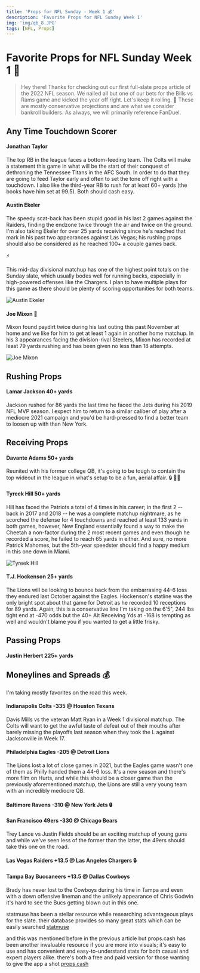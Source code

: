 ```yaml
---
title: 'Props for NFL Sunday - Week 1 💰'
description: 'Favorite Props for NFL Sunday Week 1'
img: 'img/qb_8.JPG'
tags: [NFL, Props]
---
```


# Favorite Props for NFL Sunday Week 1 🏈 

> Hey there! Thanks for checking out our first full-slate props article of the 2022 NFL season. We nailed all but one of our bets for the Bills vs Rams game and kicked the year off right. Let's keep it rolling. 🦵 These are mostly conservative projections and are what we consider bankroll builders. As always, we will primarily reference FanDuel.


## Any Time Touchdown Scorer


#### Jonathan Taylor

The top RB in the league faces a bottom-feeding team. The Colts will make a statement this game in what will be the start of their conquest of dethroning the Tennessee Titans in the AFC South. In order to do that they are going to feed Taylor early and often to set the tone off right with a touchdown. I also like the third-year RB to rush for at least 60+ yards (the books have him set at 99.5). Both should cash easy.

#### Austin Ekeler

The speedy scat-back has been stupid good in his last 2 games against the Raiders, finding the endzone twice through the air and twice on the ground. I'm also taking Ekeler for over 25 yards receiving since he's reached that mark in his past two appearances against Las Vegas; his rushing props should also be considered as he reached 100+ a couple games back.

⚡ 

This mid-day divisional matchup has one of the highest point totals on the Sunday slate, which usually bodes well for running backs, especially in high-powered offenses like the Chargers. I plan to have multiple plays for this game as there should be plenty of scoring opportunities for both teams.

![Austin Ekeler](/img/ekeler.png)

#### Joe Mixon 🐅

Mixon found paydirt twice during his last outing this past November at home and we like for him to get at least 1 again in another home matchup. In his 3 appearances facing the division-rival Steelers, Mixon has recorded at least 79 yards rushing and has been given no less than 18 attempts.

![Joe Mixon](/img/mixon.png) 



## Rushing Props

#### Lamar Jackson 40+ yards

Jackson rushed for 86 yards the last time he faced the Jets during his 2019 NFL MVP season. I expect him to return to a similar caliber of play after a mediocre 2021 campaign and you'd be hard-pressed to find a better team to loosen up with than New York.

## Receiving Props 

#### Davante Adams 50+ yards 

Reunited with his former college QB, it's going to be tough to contain the top wideout in the league in what's setup to be a fun, aerial affair. 🔒 🏴‍☠️

#### Tyreek Hill 50+ yards

Hill has faced the Patriots a total of 4 times in his career; in the first 2 -- back in 2017 and 2018 -- he was a complete matchup nightmare, as he scorched the defense for 4 touchdowns and reached at least 133 yards in both games, however, New England essentially found a way to make the Cheetah a non-factor during the 2 most recent games and even though he recorded a score, he failed to reach 65 yards in either. And sure, no more Patrick Mahomes, but the 5th-year speedster should find a happy medium in this one down in Miami.

![Tyreek Hill](/img/hill.png)

#### T.J. Hockenson 25+ yards

The Lions will be looking to bounce back from the embarrasing 44-6 loss they endured last October against the Eagles. Hockenson's statline was the only bright spot about that game for Detroit as he recorded 10 receptions for 89 yards. Again, this is a conservative line I'm taking on the 6'5", 244 lbs tight end at -470 odds but the 40+ Alt Receiving Yds at -168 is tempting as well and wouldn't blame you if you wanted to get a little frisky.


## Passing Props

#### Justin Herbert 225+ yards


## Moneylines and Spreads 💰

I'm taking mostly favorites on the road this week. 

#### Indianapolis Colts -335 @ Houston Texans

Davis Mills vs the veteran Matt Ryan in a Week 1 divisional matchup. The Colts will want to get the awful taste of defeat out of their mouths after barely missing the playoffs last season when they took the L against Jacksonville in Week 17. 

#### Philadelphia Eagles -205 @ Detroit Lions

The Lions lost a lot of close games in 2021, but the Eagles game wasn't one of them as Philly handed them a 44-6 loss. It's a new season and there's more film on Hurts, and while this should be a closer game than the previously aforementioned matchup, the Lions are still a very young team with an incredibly mediocre QB.

#### Baltimore Ravens -310 @ New York Jets 🔒

#### San Francisco 49ers -330 @ Chicago Bears 

Trey Lance vs Justin Fields should be an exciting matchup of young guns and while we've seen less of the former than the latter, the 49ers should take this one on the road.

#### Las Vegas Raiders +13.5 @ Las Angeles Chargers 🔒

#### Tampa Bay Buccaneers +13.5 @ Dallas Cowboys

Brady has never lost to the Cowboys during his time in Tampa and even with a down offensive lineman and the unlikely appearance of Chris Godwin it's hard to see the Bucs getting blown out in this one.



statmuse has been a stellar resource while researching advantageous plays for the slate. their database provides so many great stats which can be easily searched [statmuse](https://www.statmuse.com/) 

and this was mentioned before in the previous article but props.cash has been another invaluable resource if you are more into visuals; it's easy to use and has convenient and easy-to-understand stats for both casual and expert players alike. there's both a free and paid version for those wanting to give the app a shot [props.cash](https://props.cash/)